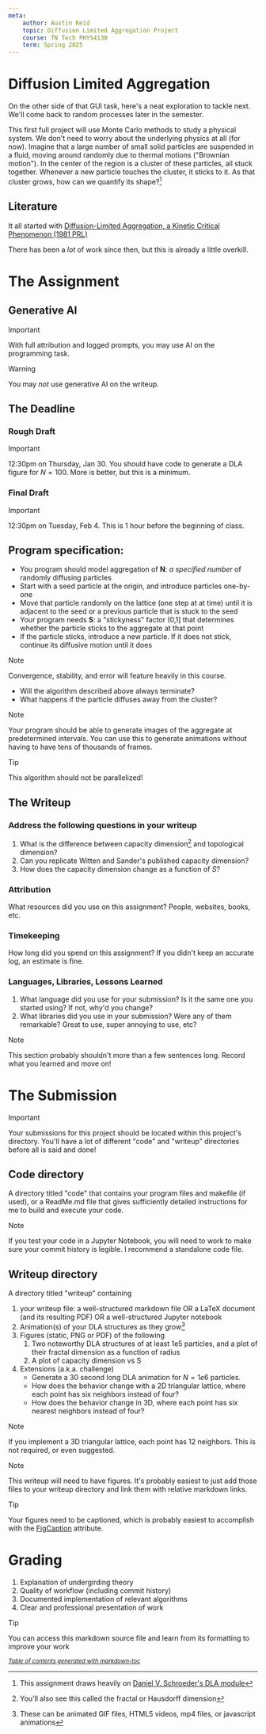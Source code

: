 ```yaml
---
meta:
    author: Austin Reid
    topic: Diffusion Limited Aggregation Project
    course: TN Tech PHYS4130
    term: Spring 2025
---
```


# Diffusion Limited Aggregation

On the other side of that GUI task, here's a neat exploration to tackle next.
We'll come back to random processes later in the semester.

This first full project will use Monte Carlo methods to study a physical system.
We don't need to worry about the underlying physics at all (for now).
Imagine that a large number of small solid particles are suspended in a fluid, moving around randomly due to thermal motions ("Brownian motion").
In the center of the region is a cluster of these particles, all stuck together.
Whenever a new particle touches the cluster, it sticks to it.
As that cluster grows, how can we quantify its shape?[^3]

## Literature

It all started with 
[Diffusion-Limited Aggregation, a Kinetic Critical Phenomenon (1981 PRL)](https://journals.aps.org/prl/abstract/10.1103/PhysRevLett.47.1400)

There has been a *lot* of work since then, but this is already a little overkill.

# The Assignment

## Generative AI

> [!IMPORTANT]
> With full attribution and logged prompts, you may use AI on the programming task.

> [!WARNING]
> You may _not_ use generative AI on the writeup.

## The Deadline

### Rough Draft
> [!IMPORTANT]
> 12:30pm on Thursday, Jan 30.
> You should have code to generate a DLA figure for $N=100$. More is better, but this is a minimum.

### Final Draft
> [!IMPORTANT]
> 12:30pm on Tuesday, Feb 4.
> This is 1 hour before the beginning of class.

## Program specification:

 - You program should model aggregation of  **N**: _a specified number_ of randomly diffusing particles
 - Start with a seed particle at the origin, and introduce particles one-by-one
 - Move that particle randomly on the lattice (one step at at time) until it is adjacent to the seed or a previous particle that is stuck to the seed
 - Your program needs **S**: a "stickyness" factor (0,1] that determines whether the particle sticks to the aggregate at that point
 - If the particle sticks, introduce a new particle. If it does not stick, continue its diffusive motion until it does

> [!NOTE]
> Convergence, stability, and error will feature heavily in this course.
>  - Will the algorithm described above always terminate?
>  - What happens if the particle diffuses away from the cluster?

> [!NOTE]
> Your program should be able to generate images of the aggregate at predetermined intervals.
> You can use this to generate animations without having to have tens of thousands of frames.

> [!TIP]
> This algorithm should not be parallelized!


## The Writeup

### Address the following questions in your writeup
 1. What is the difference between capacity dimension[^1] and topological dimension?
 2. Can you replicate Witten and Sander's published capacity dimension?
 3. How does the capacity dimension change as a function of *S*?

### Attribution
What resources did you use on this assignment? People, websites, books, etc.

### Timekeeping
How long did you spend on this assignment? If you didn't keep an accurate log, an estimate is fine.

### Languages, Libraries, Lessons Learned
 1. What language did you use for your submission? Is it the same one you started using? If not, why'd you change?
 2. What libraries did you use in your submission? Were any of them remarkable? Great to use, super annoying to use, etc?

> [!NOTE]
> This section probably shouldn't more than a few sentences long. Record what you learned and move on!

# The Submission
> [!IMPORTANT]
> Your submissions for this project should be located within this project's directory. You'll have a lot of different "code" and "writeup" directories before all is said and done!

## Code directory
A directory titled "code" that contains your program files and makefile (if used), or a ReadMe.md file that gives sufficiently detailed instructions for me to build and execute your code.

> [!NOTE]
> If you test your code in a Jupyter Notebook, you will need to work to make sure your commit history is legible. I recommend a standalone code file.


## Writeup directory
A directory titled "writeup" containing 
 1. your writeup file: a well-structured markdown file OR a LaTeX document (and its resulting PDF) OR a well-structured Jupyter notebook
 2. Animation(s) of your DLA structures as they grow[^2]
 3. Figures (static, PNG or PDF) of the following
    1. Two noteworthy DLA structures of at least  1e5 particles, and a plot of their fractal dimension as a function of radius
    2. A plot of capacity dimension vs S
 4. Extensions (a.k.a. challenge)
    - Generate a 30 second long DLA animation for $N=1e6$ particles.
    - How does the behavior change with a 2D triangular lattice, where each point has six neighbors instead of four?
    - How does the behavior change in 3D, where each point has six nearest neighbors instead of four?

> [!NOTE]
> If you implement a 3D triangular lattice, each point has 12 neighbors.
> This is not required, or even suggested.

> [!NOTE]  
> This writeup will need to have figures. It's probably easiest to just add those files to your writeup directory and link them with relative markdown links.

> [!TIP]
> Your figures need to be captioned, which is probably easiest to accomplish with the [FigCaption](https://www.w3schools.com/tags/tag_figcaption.asp) attribute.

# Grading
 1. Explanation of undergirding theory
 2. Quality of workflow (including commit history)
 3. Documented implementation of relevant algorithms
 4. Clear and professional presentation of work

> [!TIP]
> You can access this markdown source file and learn from its formatting to improve your work



<small><i><a href='http://ecotrust-canada.github.io/markdown-toc/'>Table of contents generated with markdown-toc</a></i></small>

[^1]: You'll also see this called the fractal or Hausdorff dimension
[^2]: These can be animated GIF files, HTML5 videos, mp4 files, or javascript animations
[^3]: This assignment draws heavily on [Daniel V. Schroeder's DLA module](https://physics.weber.edu/schroeder/javacourse/DLA.pdf)
